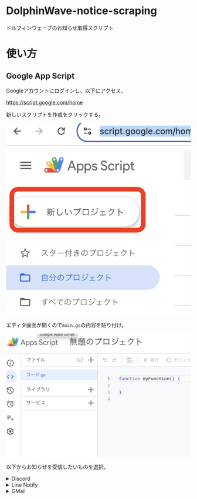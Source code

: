 # DolphinWave-notice-scraping
ドルフィンウェーブのお知らせ取得スクリプト

# 使い方
## Google App Script
Googleアカウントにログインし、以下にアクセス。

https://script.google.com/home

新しいスクリプトを作成をクリックする。

![スクリプト作成](/img/%E3%82%B9%E3%82%AF%E3%83%AA%E3%83%BC%E3%83%B3%E3%82%B7%E3%83%A7%E3%83%83%E3%83%88%202024-09-18%206.29.20.png)

エディタ画面が開くので```main.gs```の内容を貼り付け。

![エディタ画面](/img/%E3%82%B9%E3%82%AF%E3%83%AA%E3%83%BC%E3%83%B3%E3%82%B7%E3%83%A7%E3%83%83%E3%83%88%202024-09-18%206.32.52.png)

以下からお知らせを受信したいものを選択。
<details>
<summary>Discord</summary>
  Discordのテキストチャンネルの設定画面へ。
  
  ![Webhook設定](/img/%E3%82%B9%E3%82%AF%E3%83%AA%E3%83%BC%E3%83%B3%E3%82%B7%E3%83%A7%E3%83%83%E3%83%88%202024-09-18%206.43.02.png)

  新しいウェブフックを作成でWebhookを作成。
  
  ![Webhook作成](/img/%E3%82%B9%E3%82%AF%E3%83%AA%E3%83%BC%E3%83%B3%E3%82%B7%E3%83%A7%E3%83%83%E3%83%88%202024-09-18%206.45.01.png)

  作成したWebhookのURLをコピーする。

  ![WebhookURLコピー](https://github.com/maguro-alternative/DolphinWave-notice-scraping/blob/main/img/%E3%82%B9%E3%82%AF%E3%83%AA%E3%83%BC%E3%83%B3%E3%82%B7%E3%83%A7%E3%83%83%E3%83%88%202024-09-18%206.45.26.png)
  
  DiscordWebhookURLにDiscordWebhookのURLを貼り付ける。
  ```js
  const DiscordWebhookURL = "https://discord.com/api/webhooks/xxxxxxxxxxxx";
  ```

</details>

<details>
<summary>Line Notify</summary>

</details>

<details>
<summary>GMail</summary>

</details>

